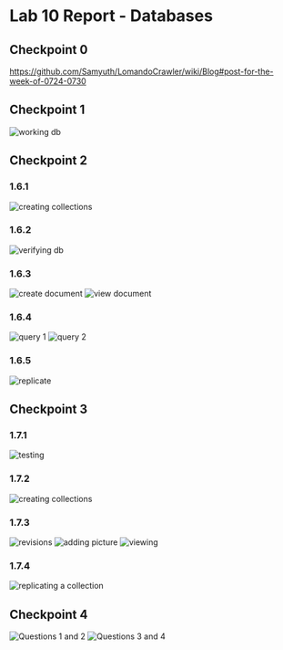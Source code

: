 # Lab 10 Report - Databases

## Checkpoint 0

https://github.com/Samyuth/LomandoCrawler/wiki/Blog#post-for-the-week-of-0724-0730

## Checkpoint 1

<img alt="working db" src="images/checkpoint1.PNG" />

## Checkpoint 2

### 1.6.1

<img alt="creating collections" src="images/ch2_1-6-1.PNG" />

### 1.6.2

<img alt="verifying db" src="images/ch2_1-6-2.PNG" />

### 1.6.3

<img alt="create document" src="images/ch2_1-6-3_create.PNG" />

<img alt="view document" src="images/ch2_1-6-3_view.PNG" />

### 1.6.4

<img alt="query 1" src="images/ch2_1-6-4_query1.PNG" />

<img alt="query 2" src="images/ch2_1-6-4_query2.PNG" />

### 1.6.5

<img alt="replicate" src="images/ch2_1-6-5.PNG" />

## Checkpoint 3

### 1.7.1

<img alt="testing" src="images/ch3_1-7-1.PNG" />

### 1.7.2

<img alt="creating collections" src="images/ch3_1-7-2.PNG" />

### 1.7.3

<img alt="revisions" src="images/ch3_1-7-3_012.PNG" />

<img alt="adding picture" src="images/ch3_1-7-3_3_cmd.PNG" />

<img alt="viewing" src="images/ch_1-7-3_3_res.PNG" />

### 1.7.4

<img alt="replicating a collection" src="images/ch3_1-7-4.PNG" />

## Checkpoint 4

<img alt="Questions 1 and 2" src="images/ch4_1.PNG" />

<img alt="Questions 3 and 4" src="images/ch4_1.PNG" />

